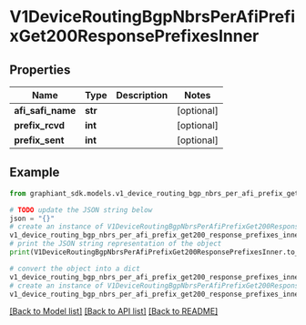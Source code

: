 # V1DeviceRoutingBgpNbrsPerAfiPrefixGet200ResponsePrefixesInner


## Properties

Name | Type | Description | Notes
------------ | ------------- | ------------- | -------------
**afi_safi_name** | **str** |  | [optional] 
**prefix_rcvd** | **int** |  | [optional] 
**prefix_sent** | **int** |  | [optional] 

## Example

```python
from graphiant_sdk.models.v1_device_routing_bgp_nbrs_per_afi_prefix_get200_response_prefixes_inner import V1DeviceRoutingBgpNbrsPerAfiPrefixGet200ResponsePrefixesInner

# TODO update the JSON string below
json = "{}"
# create an instance of V1DeviceRoutingBgpNbrsPerAfiPrefixGet200ResponsePrefixesInner from a JSON string
v1_device_routing_bgp_nbrs_per_afi_prefix_get200_response_prefixes_inner_instance = V1DeviceRoutingBgpNbrsPerAfiPrefixGet200ResponsePrefixesInner.from_json(json)
# print the JSON string representation of the object
print(V1DeviceRoutingBgpNbrsPerAfiPrefixGet200ResponsePrefixesInner.to_json())

# convert the object into a dict
v1_device_routing_bgp_nbrs_per_afi_prefix_get200_response_prefixes_inner_dict = v1_device_routing_bgp_nbrs_per_afi_prefix_get200_response_prefixes_inner_instance.to_dict()
# create an instance of V1DeviceRoutingBgpNbrsPerAfiPrefixGet200ResponsePrefixesInner from a dict
v1_device_routing_bgp_nbrs_per_afi_prefix_get200_response_prefixes_inner_from_dict = V1DeviceRoutingBgpNbrsPerAfiPrefixGet200ResponsePrefixesInner.from_dict(v1_device_routing_bgp_nbrs_per_afi_prefix_get200_response_prefixes_inner_dict)
```
[[Back to Model list]](../README.md#documentation-for-models) [[Back to API list]](../README.md#documentation-for-api-endpoints) [[Back to README]](../README.md)


